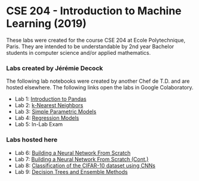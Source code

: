 # CSE 204 - Introduction to Machine Learning (2019)

These labs were created for the course CSE 204 at Ecole Polytechnique, Paris.  They are intended to be understandable by 2nd year Bachelor students in computer science and/or applied mathematics.

### Labs created by Jérémie Decock
The following lab notebooks were created by another Chef de T.D. and are hosted elsewhere.  The following links open the labs in Google Colaboratory.

- Lab 1: [Introduction to Pandas](https://colab.research.google.com/github/jeremiedecock/polytechnique-cse204-2018/blob/master/lab_session_01.ipynb)
- Lab 2: [k-Nearest Neighbors](https://colab.research.google.com/github/jeremiedecock/polytechnique-cse204-2018/blob/master/lab_session_02.ipynb)
- Lab 3: [Simple Parametric Models](https://colab.research.google.com/github/jeremiedecock/polytechnique-cse204-2018/blob/master/lab_session_03.ipynb)
- Lab 4: [Regression Models](https://colab.research.google.com/github/jeremiedecock/polytechnique-cse204-2018/blob/master/lab_session_04.ipynb)
- Lab 5: In-Lab Exam

### Labs hosted here

- Lab 6: [Building a Neural Network From Scratch](Lab6.ipynb)
- Lab 7: [Building a Neural Network From Scratch (Cont.)](Lab7.ipynb)
- Lab 8: [Classification of the CIFAR-10 dataset using CNNs](Lab8.ipynb)
- Lab 9: [Decision Trees and Ensemble Methods](Lab9.ipynb)
